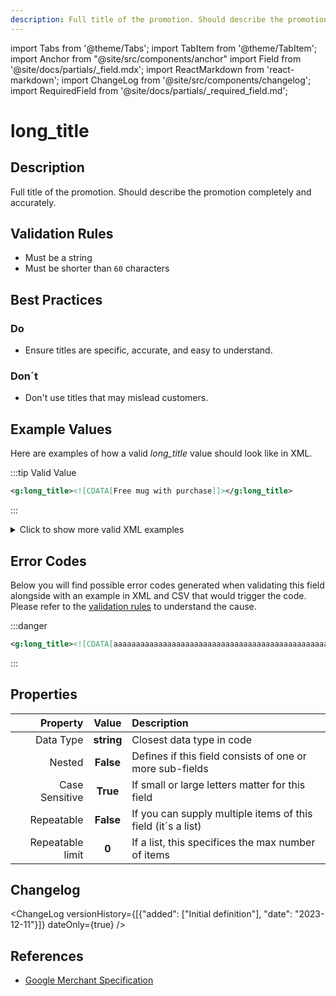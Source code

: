 ```yaml
---
description: Full title of the promotion. Should describe the promotion completely and accurately.
---
```


import Tabs from '@theme/Tabs';
import TabItem from '@theme/TabItem';
import Anchor from "@site/src/components/anchor"
import Field from '@site/docs/partials/_field.mdx';
import ReactMarkdown from 'react-markdown';
import ChangeLog from '@site/src/components/changelog';
import RequiredField from '@site/docs/partials/_required_field.md';

# long_title

<RequiredField/>

## Description

Full title of the promotion. Should describe the promotion completely and accurately.






## Validation Rules

- Must be a string
- Must be shorter than `60` characters


## Best Practices


### Do

- Ensure titles are specific, accurate, and easy to understand.



### Don´t

- Don't use titles that may mislead customers.




## Example Values

Here are examples of how a valid *long_title* value should look like in XML.


:::tip Valid Value

```xml
<g:long_title><![CDATA[Free mug with purchase]]></g:long_title>
```

:::

<details>
  <summary>Click to show more valid XML examples</summary>
  <div>

```xml
<g:long_title><![CDATA[Free mug with purchase]]></g:long_title>
```


  </div>
</details>


## Error Codes

Below you will find possible error codes generated when validating this field alongside with an example in XML and CSV that would trigger the code. Please refer to the [validation rules](#validation-rules) to understand the cause.


:::danger <Anchor id="validation_invalid_length" title="validation_invalid_length" />

```xml
<g:long_title><![CDATA[aaaaaaaaaaaaaaaaaaaaaaaaaaaaaaaaaaaaaaaaaaaaaaaaaaaaaaaaaaaaa (more than 60 characters value)]]></g:long_title>
```

:::



## Properties

|     **Property** |         **Value**          | **Description**                                              |
|-----------------:|:--------------------------:|:-------------------------------------------------------------|
|        Data Type |    **string**     | Closest data type in code                                    |
|           Nested |      **False**      | Defines if this field consists of one or more sub-fields     |
|   Case Sensitive |  **True**  | If small or large letters matter for this field              |
|       Repeatable |    **False**    | If you can supply multiple items of this field (it´s a list) |
| Repeatable limit | **0** | If a list, this specifices the max number of items           |

## Changelog
<ChangeLog versionHistory={[{"added": ["Initial definition"], "date": "2023-12-11"}]} dateOnly={true} />

## References
- [Google Merchant Specification](https://support.google.com/merchants/answer/13838102)
